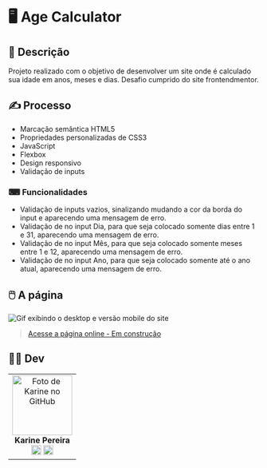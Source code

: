 # 🖥️ Age Calculator


## 📜 Descrição
Projeto realizado com o objetivo de desenvolver um site onde é calculado sua idade em anos, meses e dias. Desafio cumprido do site frontendmentor.



## ✍️ Processo
- Marcação semântica HTML5
- Propriedades personalizadas de CSS3
- JavaScript
- Flexbox  
- Design responsivo
- Validação de inputs

### ⌨ Funcionalidades

-  Validação de inputs vazios, sinalizando mudando a cor da borda do input e aparecendo uma mensagem de erro.
-  Validação de no input Dia, para que seja colocado somente dias entre 1 e 31, aparecendo uma mensagem de erro.
-  Validação de no input Mês, para que seja colocado somente meses entre 1 e 12, aparecendo uma mensagem de erro.
-  Validação de no input Ano, para que seja colocado somente até o ano atual, aparecendo uma mensagem de erro.
    
## 🖱️ A página
<img src="src/images/desktop-mobile.gif" alt="Gif exibindo o desktop e versão mobile do site">    

> <a href="https://devkarine.github.io/age-calculator/" target= "_blank">Acesse a página online - Em construção</a>  


## 👩‍💻 Dev
<table align="center">
  <tr>
    <td align="center">
      <div>
        <img src="https://avatars.githubusercontent.com/u/114251625?v=4" width="120px;" alt="Foto de Karine no GitHub"/><br>
          <b> Karine Pereira </b><br>
            <a href="https://www.linkedin.com/in/devkarine/" alt="Linkedin"><img src="https://img.shields.io/badge/LinkedIn-0077B5?style=for-the-badge&logo=linkedin&logoColor=white"/ height="20"></a>
            <a href="https://github.com/devkarine" alt="Linkedin"><img src="https://img.shields.io/badge/GitHub-100000?style=for-the-badge&logo=github&logoColor=white" height="20"></a>
      </div>
    </td>

  </tr>
</table>